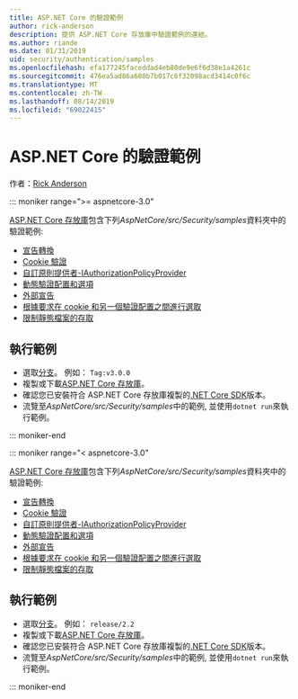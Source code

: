 ```yaml
---
title: ASP.NET Core 的驗證範例
author: rick-anderson
description: 提供 ASP.NET Core 存放庫中驗證範例的連結。
ms.author: riande
ms.date: 01/31/2019
uid: security/authentication/samples
ms.openlocfilehash: efa177245faceddad4eb80de9e6f6d38e1a4261c
ms.sourcegitcommit: 476ea5ad86a680b7b017c6f32098acd3414c0f6c
ms.translationtype: MT
ms.contentlocale: zh-TW
ms.lasthandoff: 08/14/2019
ms.locfileid: "69022415"
---
```

# <a name="authentication-samples-for-aspnet-core"></a>ASP.NET Core 的驗證範例

作者：[Rick Anderson](https://twitter.com/RickAndMSFT)

::: moniker range=">= aspnetcore-3.0"

[ASP.NET Core 存放庫](https://github.com/aspnet/AspNetCore)包含下列*AspNetCore/src/Security/samples*資料夾中的驗證範例:

* [宣告轉換](https://github.com/aspnet/AspNetCore/tree/release/2.2/src/Security/samples/ClaimsTransformation)
* [Cookie 驗證](https://github.com/aspnet/AspNetCore/tree/release/2.2/src/Security/samples/Cookies)
* [自訂原則提供者-IAuthorizationPolicyProvider](https://github.com/aspnet/AspNetCore/tree/release/2.2/src/Security/samples/CustomPolicyProvider)
* [動態驗證配置和選項](https://github.com/aspnet/AspNetCore/tree/release/2.2/src/Security/samples/DynamicSchemes)
* [外部宣告](https://github.com/aspnet/AspNetCore/tree/release/2.2/src/Security/samples/Identity.ExternalClaims)
* [根據要求在 cookie 和另一個驗證配置之間進行選取](https://github.com/aspnet/AspNetCore/tree/release/2.2/src/Security/samples/PathSchemeSelection)
* [限制靜態檔案的存取](https://github.com/aspnet/AspNetCore/tree/release/2.2/src/Security/samples/StaticFilesAuth)

## <a name="run-the-samples"></a>執行範例

* 選取[分支](https://github.com/aspnet/AspNetCore)。 例如： `Tag:v3.0.0`
* 複製或下載[ASP.NET Core 存放庫](https://github.com/aspnet/AspNetCore)。
* 確認您已安裝符合 ASP.NET Core 存放庫複製的[.NET Core SDK](https://www.microsoft.com/net/download/all)版本。
* 流覽至*AspNetCore/src/Security/samples*中的範例, 並使用`dotnet run`來執行範例。

::: moniker-end

::: moniker range="< aspnetcore-3.0"

[ASP.NET Core 存放庫](https://github.com/aspnet/AspNetCore)包含下列*AspNetCore/src/Security/samples*資料夾中的驗證範例:

* [宣告轉換](https://github.com/aspnet/AspNetCore/tree/release/2.2/src/Security/samples/ClaimsTransformation)
* [Cookie 驗證](https://github.com/aspnet/AspNetCore/tree/release/2.2/src/Security/samples/Cookies)
* [自訂原則提供者-IAuthorizationPolicyProvider](https://github.com/aspnet/AspNetCore/tree/release/2.2/src/Security/samples/CustomPolicyProvider)
* [動態驗證配置和選項](https://github.com/aspnet/AspNetCore/tree/release/2.2/src/Security/samples/DynamicSchemes)
* [外部宣告](https://github.com/aspnet/AspNetCore/tree/release/2.2/src/Security/samples/Identity.ExternalClaims)
* [根據要求在 cookie 和另一個驗證配置之間進行選取](https://github.com/aspnet/AspNetCore/tree/release/2.2/src/Security/samples/PathSchemeSelection)
* [限制靜態檔案的存取](https://github.com/aspnet/AspNetCore/tree/release/2.2/src/Security/samples/StaticFilesAuth)

## <a name="run-the-samples"></a>執行範例

* 選取[分支](https://github.com/aspnet/AspNetCore)。 例如： `release/2.2`
* 複製或下載[ASP.NET Core 存放庫](https://github.com/aspnet/AspNetCore)。
* 確認您已安裝符合 ASP.NET Core 存放庫複製的[.NET Core SDK](https://www.microsoft.com/net/download/all)版本。
* 流覽至*AspNetCore/src/Security/samples*中的範例, 並使用`dotnet run`來執行範例。

::: moniker-end
